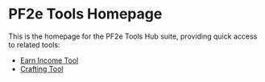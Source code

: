 # PF2e Tools Homepage

This is the homepage for the PF2e Tools Hub suite, providing quick access to related tools:

- [Earn Income Tool](https://earnincome.tuhsrpg.com)
- [Crafting Tool](https://crafting.tuhsrpg.com)
